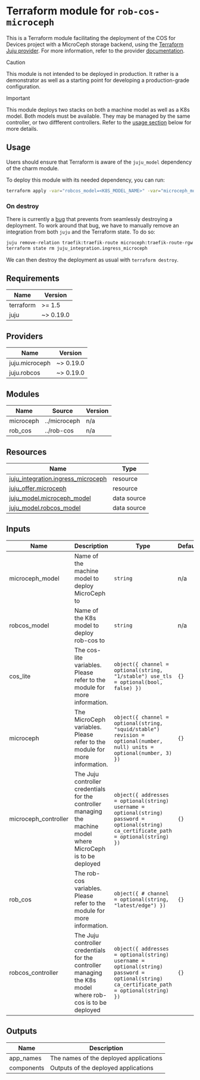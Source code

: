# Terraform module for `rob-cos-microceph`

This is a Terraform module facilitating the deployment of the COS for Devices project with a MicroCeph storage backend,
using the [Terraform Juju provider](https://github.com/juju/terraform-provider-juju/).
For more information,
refer to the provider [documentation](https://registry.terraform.io/providers/juju/juju/latest/docs).

> [!CAUTION]
> This module is not intended to be deployed in production.
> It rather is a demonstrator as well as a starting point for developing a production-grade configuration.

> [!IMPORTANT]
> This module deploys two stacks on both a machine model as well as a K8s model.
> Both models must be available.
> They may be managed by the same controller, or two diffferent controllers.
> Refer to the [usage section](#usage) below for more details.

## Usage

Users should ensure that Terraform is aware of the `juju_model` dependency of the charm module.

To deploy this module with its needed dependency, you can run:

```bash
terraform apply -var="robcos_model=<K8S_MODEL_NAME>" -var="microceph_model=<MACHINE_MODEL_NAME>"
```

### On destroy

There is currently a [bug](https://github.com/juju/terraform-provider-juju/issues/721) that prevents from seamlessly destroying a deployment.
To work around that bug, we have to manually remove an integration from both `juju` and the Terraform state.
To do so:

```bash
juju remove-relation traefik:traefik-route microceph:traefik-route-rgw --model <robcos-model>
terraform state rm juju_integration.ingress_microceph
```

We can then destroy the deployment as usual with `terraform destroy`.

<!-- BEGIN_TF_DOCS -->
## Requirements

| Name | Version |
|------|---------|
| terraform | >= 1.5 |
| juju | ~> 0.19.0 |

## Providers

| Name | Version |
|------|---------|
| juju.microceph | ~> 0.19.0 |
| juju.robcos | ~> 0.19.0 |

## Modules

| Name | Source | Version |
|------|--------|---------|
| microceph | ../microceph | n/a |
| rob\_cos | ../rob-cos | n/a |

## Resources

| Name | Type |
|------|------|
| [juju_integration.ingress_microceph](https://registry.terraform.io/providers/juju/juju/latest/docs/resources/integration) | resource |
| [juju_offer.microceph](https://registry.terraform.io/providers/juju/juju/latest/docs/resources/offer) | resource |
| [juju_model.microceph_model](https://registry.terraform.io/providers/juju/juju/latest/docs/data-sources/model) | data source |
| [juju_model.robcos_model](https://registry.terraform.io/providers/juju/juju/latest/docs/data-sources/model) | data source |

## Inputs

| Name | Description | Type | Default | Required |
|------|-------------|------|---------|:--------:|
| microceph\_model | Name of the machine model to deploy MicroCeph to | `string` | n/a | yes |
| robcos\_model | Name of the K8s model to deploy rob-cos to | `string` | n/a | yes |
| cos\_lite | The cos-lite variables. Please refer to the module for more information. | ```object({ channel = optional(string, "1/stable") use_tls = optional(bool, false) })``` | `{}` | no |
| microceph | The MicroCeph variables. Please refer to the module for more information. | ```object({ channel = optional(string, "squid/stable") revision = optional(number, null) units = optional(number, 3) })``` | `{}` | no |
| microceph\_controller | The Juju controller credentials for the controller managing the machine model where MicroCeph is to be deployed | ```object({ addresses = optional(string) username = optional(string) password = optional(string) ca_certificate_path = optional(string) })``` | `{}` | no |
| rob\_cos | The rob-cos variables. Please refer to the module for more information. | ```object({ # channel = optional(string, "latest/edge") })``` | `{}` | no |
| robcos\_controller | The Juju controller credentials for the controller managing the K8s model where rob-cos is to be deployed | ```object({ addresses = optional(string) username = optional(string) password = optional(string) ca_certificate_path = optional(string) })``` | `{}` | no |

## Outputs

| Name | Description |
|------|-------------|
| app\_names | The names of the deployed applications |
| components | Outputs of the deployed applications |
<!-- END_TF_DOCS -->
